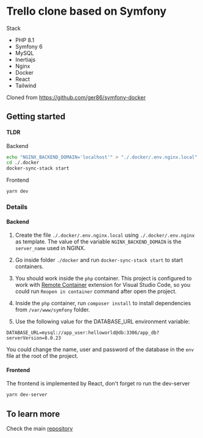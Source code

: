 # Trello clone based on Symfony

Stack
- PHP 8.1
- Symfony 6
- MySQL
- Inertiajs
- Nginx
- Docker
- React
- Tailwind

Cloned from https://github.com/ger86/symfony-docker

## Getting started

#### TLDR
Backend
```bash
echo "NGINX_BACKEND_DOMAIN='localhost'" > "./.docker/.env.nginx.local"
cd ./.docker
docker-sync-stack start
```
Frontend
```bash
yarn dev
```

### Details

#### Backend

1. Create the file `./.docker/.env.nginx.local` using `./.docker/.env.nginx` as template. The value of the variable `NGINX_BACKEND_DOMAIN` is the `server_name` used in NGINX.

2. Go inside folder `./docker` and run `docker-sync-stack start` to start containers.

3. You should work inside the `php` container. This project is configured to work with [Remote Container](https://marketplace.visualstudio.com/items?itemName=ms-vscode-remote.remote-containers) extension for Visual Studio Code, so you could run `Reopen in container` command after open the project.

4. Inside the `php` container, run `composer install` to install dependencies from `/var/www/symfony` folder.

5. Use the following value for the DATABASE_URL environment variable:

```
DATABASE_URL=mysql://app_user:helloworld@db:3306/app_db?serverVersion=8.0.23
```

You could change the name, user and password of the database in the `env` file at the root of the project.

#### Frontend

The frontend is implemented by React, don't forget ro run the dev-server

```bash
yarn dev-server
```

## To learn more

Check the main [repository](https://github.com/ger86/symfony-docker)
